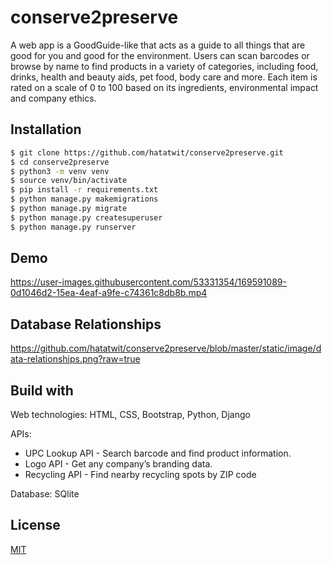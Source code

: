 # conserve2preserve
A web app is a GoodGuide-like that acts as a guide to all things that are good for you and good for the environment. Users can scan barcodes or browse by name to find products in a variety of categories, including food, drinks, health and beauty aids, pet food, body care and more. Each item is rated on a scale of 0 to 100 based on its ingredients, environmental impact and company ethics.

## Installation

```bash
$ git clone https://github.com/hatatwit/conserve2preserve.git
$ cd conserve2preserve
$ python3 -m venv venv
$ source venv/bin/activate
$ pip install -r requirements.txt
$ python manage.py makemigrations
$ python manage.py migrate
$ python manage.py createsuperuser
$ python manage.py runserver

```

## Demo
https://user-images.githubusercontent.com/53331354/169591089-0d1046d2-15ea-4eaf-a9fe-c74361c8db8b.mp4

## Database Relationships
https://github.com/hatatwit/conserve2preserve/blob/master/static/image/data-relationships.png?raw=true

## Build with
Web technologies: HTML, CSS, Bootstrap, Python, Django 

APIs:
* UPC Lookup API - Search barcode and find product information.
* Logo API - Get any company’s branding data.
* Recycling API - Find nearby recycling spots by ZIP code

Database: SQlite

## License

[MIT](https://choosealicense.com/licenses/mit/)

